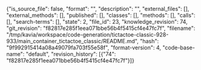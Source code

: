 {"is_source_file": false, "format": "", "description": "", "external_files": [], "external_methods": [], "published": [], "classes": [], "methods": [], "calls": [], "search-terms": [], "state": 2, "file_id": 23, "knowledge_revision": 74, "git_revision": "f82817e285f1eea071bbe56b4f5415cf4e47fc7f", "filename": "/tmp/kavia/workspace/code-generation/tictactoe-classic-928-933/main_container_tictactoe_classic/README.md", "hash": "9f992915414a08a49079fa703f55e58f", "format-version": 4, "code-base-name": "default", "revision_history": [{"74": "f82817e285f1eea071bbe56b4f5415cf4e47fc7f"}]}